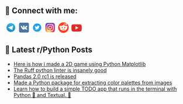 ## 🔎 Connect with me:
[<img src="https://github.com/bullbesh/bullbesh/blob/main/images/Telegram.png" width="32" height="32" />](https://t.me/bullbesh)
[<img src="https://github.com/bullbesh/bullbesh/blob/main/images/VK.png" width="32" height="32" />](https://vk.com/bullbesh)
[<img src="https://github.com/bullbesh/bullbesh/blob/main/images/Twitter.png" width="32" height="32" />](https://twitter.com/bullbesh1)
[<img src="https://github.com/bullbesh/bullbesh/blob/main/images/Instagram.png" width="32" height="32" />](https://www.instagram.com/bullbesh)
[<img src="https://github.com/bullbesh/bullbesh/blob/main/images/Reddit.png" width="32" height="32" />](https://www.reddit.com/user/bullbesh)
[<img src="https://github.com/bullbesh/bullbesh/blob/main/images/YouTube.png" width="32" height="32" />](https://www.youtube.com/channel/UCtfjRs6uzgq5mfm8S06WTcg)

## 📕 Latest r/Python Posts
<!-- BLOG-POST-LIST:START -->
- [Here is how i made a 2D game using Python Matplotlib](https://www.reddit.com/r/Python/comments/11szlvk/here_is_how_i_made_a_2d_game_using_python/)
- [The Ruff python linter is insanely good](https://www.reddit.com/r/Python/comments/11syxd0/the_ruff_python_linter_is_insanely_good/)
- [Pandas 2.0 rc1 is released](https://www.reddit.com/r/Python/comments/11sxzy3/pandas_20_rc1_is_released/)
- [Made a Python package for extracting color palettes from images](https://www.reddit.com/r/Python/comments/11sxgjp/made_a_python_package_for_extracting_color/)
- [Learn how to build a simple TODO app that runs in the terminal with Python 🐍 and Textual. 🚀](https://www.reddit.com/r/Python/comments/11swe9w/learn_how_to_build_a_simple_todo_app_that_runs_in/)
<!-- BLOG-POST-LIST:END -->
